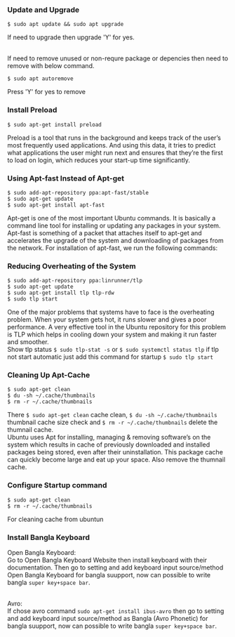 ### Update and Upgrade

```
$ sudo apt update && sudo apt upgrade
```

If need to upgrade then upgrade 'Y' for yes.

<br/>
If need to remove unused or non-requre package or depencies then need to remove with below command.

```
$ sudo apt autoremove
```

Press 'Y' for yes to remove

### Install Preload

```
$ sudo apt-get install preload
```

Preload is a tool that runs in the background and keeps track of the user’s most frequently used applications. And using this data, it tries to predict what applications the user might run next and ensures that they’re the first to load on login, which reduces your start-up time significantly.

### Using Apt-fast Instead of Apt-get

```
$ sudo add-apt-repository ppa:apt-fast/stable
$ sudo apt-get update
$ sudo apt-get install apt-fast
```

Apt-get is one of the most important Ubuntu commands. It is basically a command line tool for installing or updating any packages in your system. Apt-fast is something of a packet that attaches itself to apt-get and accelerates the upgrade of the system and downloading of packages from the network. For installation of apt-fast, we run the following commands:

### Reducing Overheating of the System

```
$ sudo add-apt-repository ppa:linrunner/tlp
$ sudo apt-get update
$ sudo apt-get install tlp tlp-rdw
$ sudo tlp start
```

One of the major problems that systems have to face is the overheating problem. When your system gets hot, it runs slower and gives a poor performance. A very effective tool in the Ubuntu repository for this problem is TLP which helps in cooling down your system and making it run faster and smoother.<br/>
Show tlp status `$ sudo tlp-stat -s` or `$ sudo systemctl status tlp` if tlp not start automatic just add this command for startup `$ sudo tlp start`

### Cleaning Up Apt-Cache

```
$ sudo apt-get clean
$ du -sh ~/.cache/thumbnails
$ rm -r ~/.cache/thumbnails
```

There `$ sudo apt-get clean` cache clean, `$ du -sh ~/.cache/thumbnails` thumbnail cache size check and `$ rm -r ~/.cache/thumbnails` delete the thumnail cache.<br/>
Ubuntu uses Apt for installing, managing & removing software’s on the system which results in cache of previously downloaded and installed packages being stored, even after their uninstallation. This package cache can quickly become large and eat up your space. Also remove the thumnail cache.

### Configure Startup command

```
$ sudo apt-get clean
$ rm -r ~/.cache/thumbnails
```

For cleaning cache from ubuntun

### Install Bangla Keyboard

Open Bangla Keyboard:<br/>
Go to Open Bangla Keyboard Website then install keyboard with their documentation. Then go to setting and add keyboard input source/method Open Bangla Keyboard for bangla suupport, now can possible to write bangla `super key+space bar`.

<br/>Avro:<br/>If chose avro command `sudo apt-get install ibus-avro` then go to setting and add keyboard input source/method as Bangla (Avro Phonetic) for bangla suupport, now can possible to write bangla `super key+space bar`.

